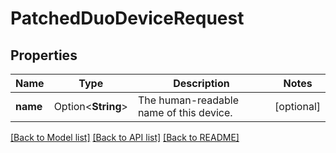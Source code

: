 # PatchedDuoDeviceRequest

## Properties

Name | Type | Description | Notes
------------ | ------------- | ------------- | -------------
**name** | Option<**String**> | The human-readable name of this device. | [optional]

[[Back to Model list]](../README.md#documentation-for-models) [[Back to API list]](../README.md#documentation-for-api-endpoints) [[Back to README]](../README.md)


